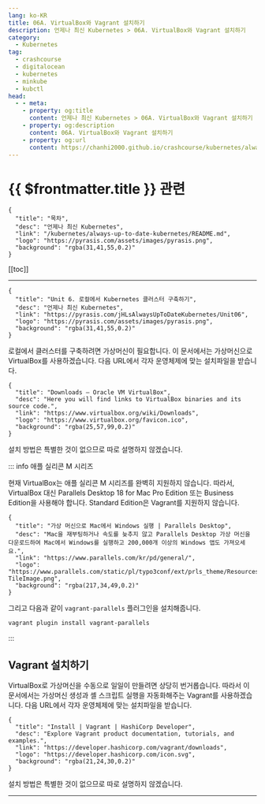 ```yaml
---
lang: ko-KR
title: 06A. VirtualBox와 Vagrant 설치하기
description: 언제나 최신 Kubernetes > 06A. VirtualBox와 Vagrant 설치하기
category:
  - Kubernetes
tag:
  - crashcourse
  - digitalocean
  - kubernetes
  - minkube
  - kubctl
head:
  - - meta:
    - property: og:title
      content: 언제나 최신 Kubernetes > 06A. VirtualBox와 Vagrant 설치하기
    - property: og:description
      content: 06A. VirtualBox와 Vagrant 설치하기
    - property: og:url
      content: https://chanhi2000.github.io/crashcourse/kubernetes/always-up-to-date-kubernetes/06A.html
---
```


# {{ $frontmatter.title }} 관련

```component VPCard
{
  "title": "목차",
  "desc": "언제나 최신 Kubernetes",
  "link": "/kubernetes/always-up-to-date-kubernetes/README.md",
  "logo": "https://pyrasis.com/assets/images/pyrasis.png",
  "background": "rgba(31,41,55,0.2)"
}
```

[[toc]]

---

```component VPCard
{
  "title": "Unit 6. 로컬에서 Kubernetes 클러스터 구축하기",
  "desc": "언제나 최신 Kubernetes",
  "link": "https://pyrasis.com/jHLsAlwaysUpToDateKubernetes/Unit06",
  "logo": "https://pyrasis.com/assets/images/pyrasis.png",
  "background": "rgba(31,41,55,0.2)"
}
```

로컬에서 클러스터를 구축하려면 가상머신이 필요합니다. 이 문서에서는 가상머신으로 VirtualBox를 사용하겠습니다. 다음 URL에서 각자 운영체제에 맞는 설치파일을 받습니다.

```component VPCard
{
  "title": "Downloads – Oracle VM VirtualBox",
  "desc": "Here you will find links to VirtualBox binaries and its source code.",
  "link": "https://www.virtualbox.org/wiki/Downloads",
  "logo": "https://www.virtualbox.org/favicon.ico",
  "background": "rgba(25,57,99,0.2)"
}
```

설치 방법은 특별한 것이 없으므로 따로 설명하지 않겠습니다.

::: info <FontIcon icon="fa-brands fa-apple"/>애플 실리콘 M 시리즈

현재 VirtualBox는 애플 실리콘 M 시리즈를 완벽히 지원하지 않습니다. 따라서, VirtualBox 대신 Parallels Desktop 18 for Mac Pro Edition 또는 Business Edition을 사용해야 합니다. Standard Edition은 Vagrant를 지원하지 않습니다.

```component VPCard
{
  "title": "가상 머신으로 Mac에서 Windows 실행 | Parallels Desktop",
  "desc": "Mac을 재부팅하거나 속도를 늦추지 않고 Parallels Desktop 가상 머신을 다운로드하여 Mac에서 Windows를 실행하고 200,000개 이상의 Windows 앱도 가져오세요.",
  "link": "https://www.parallels.com/kr/pd/general/",
  "logo": "https://www.parallels.com/static/pl/typo3conf/ext/prls_theme/Resources/Public/theme/res/img/favicon/msapplication-TileImage.png",
  "background": "rgba(217,34,49,0.2)"
}
```

그리고 다음과 같이 `vagrant-parallels` 플러그인을 설치해줍니다.

```sh
vagrant plugin install vagrant-parallels
```

:::

## Vagrant 설치하기

VirtualBox로 가상머신을 수동으로 일일이 만들려면 상당히 번거롭습니다. 따라서 이 문서에서는 가상머신 생성과 셸 스크립트 실행을 자동화해주는 Vagrant를 사용하겠습니다. 다음 URL에서 각자 운영체제에 맞는 설치파일을 받습니다.

```component VPCard
{
  "title": "Install | Vagrant | HashiCorp Developer",
  "desc": "Explore Vagrant product documentation, tutorials, and examples.",
  "link": "https://developer.hashicorp.com/vagrant/downloads",
  "logo": "https://developer.hashicorp.com/icon.svg",
  "background": "rgba(21,24,30,0.2)"
}
```

설치 방법은 특별한 것이 없으므로 따로 설명하지 않겠습니다.

---

<TagLinks />